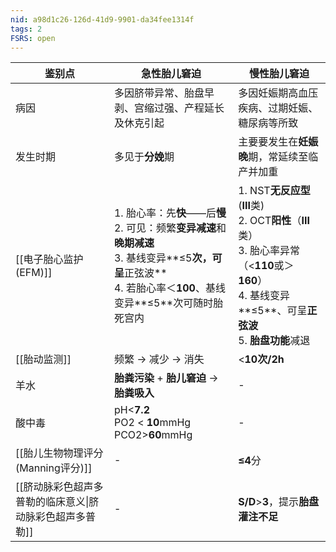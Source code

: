 ```yaml
---
nid: a98d1c26-126d-41d9-9901-da34fee1314f
tags: 2
FSRS: open
---
```


| 鉴别点                             | 急性胎儿窘迫                                                                                                               | 慢性胎儿窘迫                                                                                                                        |
| ------------------------------- | -------------------------------------------------------------------------------------------------------------------- | ----------------------------------------------------------------------------------------------------------------------------- |
| 病因                              | 多因脐带异常、胎盘早剥、宫缩过强、产程延长及休克引起                                                                                           | 多因妊娠期高血压疾病、过期妊娠、糖尿病等所致                                                                                                        |
| 发生时期                            | 多见于**分娩**期                                                                                                           | 主要要发生在**妊娠晚**期，常延续至临产并加重                                                                                                      |
| [[电子胎心监护(EFM)]]                 | 1. 胎心率：先**快**——后**慢**<br>2. 可见：频繁**变异减速**和**晚期减速**<br>3. 基线变异**≤5**次，可呈**正弦波**<br>4. 若胎心率＜**100**、基线变异**≤5**次可随时胎死宫内 | 1. NST**无反应型**(**III**类)<br>2. OCT**阳性**（**III**类）<br>3. 胎心率异常（<**110**或＞**160**）<br>4. 基线变异**≤5**、可呈**正弦波**<br>5. **胎盘功能**减退 |
| [[胎动监测]]                        | 频繁 $\rightarrow$ 减少 $\rightarrow$ 消失                                                                                 | <**10次/2h**                                                                                                                   |
| 羊水                              | **胎粪污染** + **胎儿窘迫** $\rightarrow$ **胎粪吸入**                                                                           | -                                                                                                                             |
| 酸中毒                             | pH<**7.2**<br>PO2 < **10**mmHg<br>PCO2>**60**mmHg                                                                    | -                                                                                                                             |
| [[胎儿生物物理评分(Manning评分)]]         | -                                                                                                                    | **≤4**分                                                                                                                       |
| [[脐动脉彩色超声多普勒的临床意义\|脐动脉彩色超声多普勒]] | -                                                                                                                    | **S/D**>**3**，提示**胎盘灌注不足**                                                                                                    |
